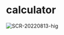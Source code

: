 # calculator
![SCR-20220813-hig](https://user-images.githubusercontent.com/93467685/184478295-6b11e8f9-fe77-400a-ae81-8a3c26c7d704.jpeg)
